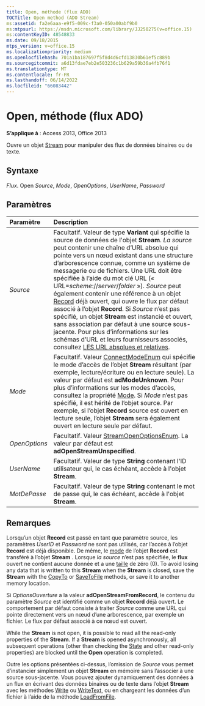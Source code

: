 ```yaml
---
title: Open, méthode (flux ADO)
TOCTitle: Open method (ADO Stream)
ms:assetid: fa2e6aaa-e9f5-009c-f3a0-050a00abf9b0
ms:mtpsurl: https://msdn.microsoft.com/library/JJ250275(v=office.15)
ms:contentKeyID: 48548833
ms.date: 09/18/2015
mtps_version: v=office.15
ms.localizationpriority: medium
ms.openlocfilehash: 701a1ba187697f5f8d4d6cfd13830b61ef5c889b
ms.sourcegitcommit: a6d13fdae7eb2e503236c1b629a59b36a4fb76f1
ms.translationtype: MT
ms.contentlocale: fr-FR
ms.lasthandoff: 06/14/2022
ms.locfileid: "66083442"
---
```

# <a name="open-method-ado-stream"></a>Open, méthode (flux ADO)


**S’applique à** : Access 2013, Office 2013


Ouvre un objet [Stream](stream-object-ado.md) pour manipuler des flux de données binaires ou de texte.

## <a name="syntax"></a>Syntaxe

*Flux*. Open *Source*, *Mode*, *OpenOptions*, *UserName*, *Password*

## <a name="parameters"></a>Paramètres

|Paramètre|Description|
|:--------|:----------|
|*Source* |Facultatif. Valeur de type **Variant** qui spécifie la source de données de l'objet **Stream**. *La source* peut contenir une chaîne d’URL absolue qui pointe vers un nœud existant dans une structure d’arborescence connue, comme un système de messagerie ou de fichiers. Une URL doit être spécifiée à l’aide du mot clé URL (« URL=*scheme*://*server*/*folder* »). *Source* peut également contenir une référence à un objet [Record](record-object-ado.md) déjà ouvert, qui ouvre le flux par défaut associé à l’objet **Record**. Si *Source* n’est pas spécifié, un objet **Stream** est instancié et ouvert, sans association par défaut à une source sous-jacente. Pour plus d’informations sur les schémas d’URL et leurs fournisseurs associés, consultez [LES URL absolues et relatives](absolute-and-relative-urls.md).|
|*Mode* |Facultatif. Valeur [ConnectModeEnum](connectmodeenum.md) qui spécifie le mode d’accès de l’objet **Stream** résultant (par exemple, lecture/écriture ou en lecture seule). La valeur par défaut est **adModeUnknown**. Pour plus d’informations sur les modes d’accès, consultez la propriété [Mode](mode-property-ado.md). Si *Mode* n’est pas spécifié, il est hérité de l’objet source. Par exemple, si l’objet **Record** source est ouvert en lecture seule, l’objet **Stream** sera également ouvert en lecture seule par défaut.|
|*OpenOptions* |Facultatif. Valeur [StreamOpenOptionsEnum](streamopenoptionsenum.md). La valeur par défaut est **adOpenStreamUnspecified**.|
|*UserName* |Facultatif. Valeur de type **String** contenant l'ID utilisateur qui, le cas échéant, accède à l'objet **Stream**.|
|*MotDePasse* |Facultatif. Valeur de type **String** contenant le mot de passe qui, le cas échéant, accède à l'objet **Stream**.|

## <a name="remarks"></a>Remarques

Lorsqu’un objet **Record** est passé en tant que paramètre source, les paramètres *UserID* et *Password* ne sont pas utilisés, car l’accès à l’objet **Record** est déjà disponible. De même, le [mode](mode-property-ado.md) de l’objet **Record** est transféré à l’objet **Stream** . Lorsque *la source* n’est pas spécifiée, le **flux** ouvert ne contient aucune donnée et a une [taille](/office/vba/access/concepts/miscellaneous/size-property-ado-stream) de zéro (0). To avoid losing any data that is written to this **Stream** when the **Stream** is closed, save the **Stream** with the [CopyTo](copyto-method-ado.md) or [SaveToFile](savetofile-method-ado.md) methods, or save it to another memory location.

Si *OptionsOuverture* a la valeur **adOpenStreamFromRecord**, le contenu du paramètre *Source* est identifié comme un objet **Record** déjà ouvert. Le comportement par défaut consiste à traiter *Source* comme une URL qui pointe directement vers un nœud d’une arborescence, par exemple un fichier. Le flux par défaut associé à ce nœud est ouvert.

While the **Stream** is not open, it is possible to read all the read-only properties of the **Stream**. If a **Stream** is opened asynchronously, all subsequent operations (other than checking the [State](state-property-ado.md) and other read-only properties) are blocked until the **Open** operation is completed.

Outre les options présentées ci-dessus, l’omission de *Source* vous permet d’instancier simplement un objet **Stream** en mémoire sans l’associer à une source sous-jacente. Vous pouvez ajouter dynamiquement des données à un flux en écrivant des données binaires ou de texte dans l’objet **Stream** avec les méthodes [Write](write-method-ado.md) ou [WriteText](writetext-method-ado.md), ou en chargeant les données d’un fichier à l’aide de la méthode [LoadFromFile](loadfromfile-method-ado.md).
